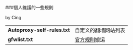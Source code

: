 ###個人維護的一些規則

by Cing

| | |
| :--- | :--- |
| **Autoproxy-self-rules.txt** | 自定义的翻墙网站列表 |
| **gfwlist.txt** | [官方规則][1]搬运 |

  [1]: https://autoproxy-gfwlist.googlecode.com/svn/trunk/gfwlist.txt
